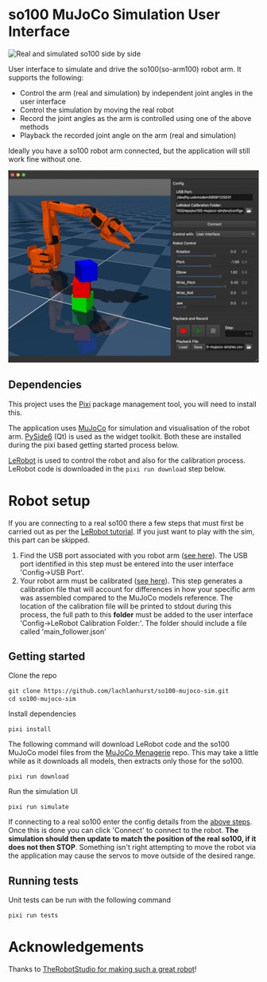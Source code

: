 # so100 MuJoCo Simulation User Interface

![Real and simulated so100 side by side](./docs/so100_real_and_sim.gif)

User interface to simulate and drive the so100(so-arm100) robot arm. It supports the following:
- Control the arm (real and simulation) by independent joint angles in the user interface
- Control the simulation by moving the real robot
- Record the joint angles as the arm is controlled using one of the above methods
- Playback the recorded joint angle on the arm (real and simulation)

Ideally you have a so100 robot arm connected, but the application will still work fine without one.

![Screenshot of user interface](./docs/screenshot_01.png)


## Dependencies

This project uses the [Pixi](https://pixi.sh/) package management tool, you will need to install this.

The application uses [MuJoCo](https://mujoco.org/) for simulation and visualisation of the robot arm. [PySide6](https://doc.qt.io/qtforpython-6/) (Qt) is used as the widget toolkit. Both these are installed during the pixi based getting started process below.

[LeRobot](https://github.com/huggingface/lerobot) is used to control the robot and also for the calibration process. LeRobot code is downloaded in the `pixi run download` step below.


# Robot setup

If you are connecting to a real so100 there a few steps that must first be carried out as per the [LeRobot tutorial](https://github.com/huggingface/lerobot/blob/main/examples/10_use_so100.md). If you just want to play with the sim, this part can be skipped.

1. Find the USB port associated with you robot arm ([see here](https://github.com/huggingface/lerobot/blob/main/examples/10_use_so100.md#1-find-the-usb-ports-associated-to-each-arm)). The USB port identified in this step must be entered into the user interface 'Config->USB Port'.
2. Your robot arm must be calibrated ([see here](https://github.com/huggingface/lerobot/blob/main/examples/10_use_so100.md#e-calibrate)). This step generates a calibration file that will account for differences in how your specific arm was assembled compared to the MuJoCo models reference. The location of the calibration file will be printed to stdout during this process, the full path to this **folder** must be added to the user interface 'Config->LeRobot Calibration Folder:'. The folder should include a file called 'main_follower.json'


## Getting started

Clone the repo

    git clone https://github.com/lachlanhurst/so100-mujoco-sim.git
    cd so100-mujoco-sim

Install dependencies

    pixi install

The following command will download LeRobot code and the so100 MuJoCo model files from the [MuJoCo Menagerie](https://github.com/google-deepmind/mujoco_menagerie) repo. This may take a little while as it downloads all models, then extracts only those for the so100.

    pixi run download

Run the simulation UI

    pixi run simulate

If connecting to a real so100 enter the config details from the [above steps](#robot-setup). Once this is done you can click 'Connect' to connect to the robot. **The simulation should then update to match the position of the real so100, if it does not then STOP**. Something isn't right attempting to move the robot via the application may cause the servos to move outside of the desired range.


## Running tests

Unit tests can be run with the following command

    pixi run tests


# Acknowledgements

Thanks to [TheRobotStudio for making such a great robot](https://github.com/TheRobotStudio/SO-ARM100)!
